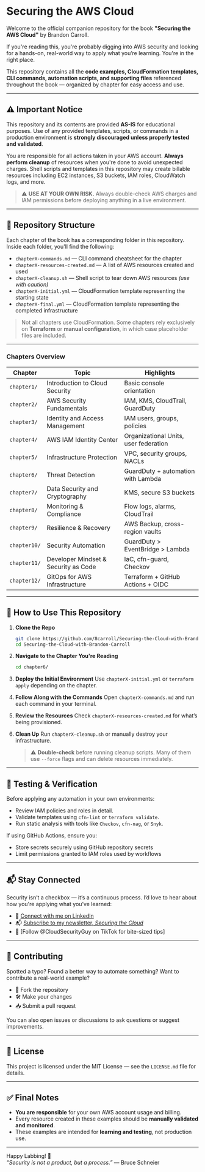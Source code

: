 
# Securing the AWS Cloud

Welcome to the official companion repository for the book **"Securing the AWS Cloud"** by Brandon Carroll.

If you're reading this, you're probably digging into AWS security and looking for a hands-on, real-world way to apply what you’re learning. You're in the right place.

This repository contains all the **code examples, CloudFormation templates, CLI commands, automation scripts, and supporting files** referenced throughout the book — organized by chapter for easy access and use.

---

## ⚠️ Important Notice

This repository and its contents are provided **AS-IS** for educational purposes. Use of any provided templates, scripts, or commands in a production environment is **strongly discouraged unless properly tested and validated**.

You are responsible for all actions taken in your AWS account. **Always perform cleanup** of resources when you're done to avoid unexpected charges. Shell scripts and templates in this repository may create billable resources including EC2 instances, S3 buckets, IAM roles, CloudWatch logs, and more.

> ⚠️ **USE AT YOUR OWN RISK.** Always double-check AWS charges and IAM permissions before deploying anything in a live environment.

---

## 📂 Repository Structure

Each chapter of the book has a corresponding folder in this repository. Inside each folder, you'll find the following:

- `chapterX-commands.md` — CLI command cheatsheet for the chapter
- `chapterX-resources-created.md` — A list of AWS resources created and used
- `chapterX-cleanup.sh` — Shell script to tear down AWS resources *(use with caution)*
- `chapterX-initial.yml` — CloudFormation template representing the starting state
- `chapterX-final.yml` — CloudFormation template representing the completed infrastructure

> Not all chapters use CloudFormation. Some chapters rely exclusively on **Terraform** or **manual configuration**, in which case placeholder files are included.

---

### Chapters Overview

| Chapter | Topic | Highlights |
|--------|-------|------------|
| `chapter1/` | Introduction to Cloud Security | Basic console orientation |
| `chapter2/` | AWS Security Fundamentals | IAM, KMS, CloudTrail, GuardDuty |
| `chapter3/` | Identity and Access Management | IAM users, groups, policies |
| `chapter4/` | AWS IAM Identity Center | Organizational Units, user federation |
| `chapter5/` | Infrastructure Protection | VPC, security groups, NACLs |
| `chapter6/` | Threat Detection | GuardDuty + automation with Lambda |
| `chapter7/` | Data Security and Cryptography | KMS, secure S3 buckets |
| `chapter8/` | Monitoring & Compliance | Flow logs, alarms, CloudTrail |
| `chapter9/` | Resilience & Recovery | AWS Backup, cross-region vaults |
| `chapter10/` | Security Automation | GuardDuty > EventBridge > Lambda |
| `chapter11/` | Developer Mindset & Security as Code | IaC, cfn-guard, Checkov |
| `chapter12/` | GitOps for AWS Infrastructure | Terraform + GitHub Actions + OIDC |

---

## 🧠 How to Use This Repository

1. **Clone the Repo**
   ```bash
   git clone https://github.com/8carroll/Securing-the-Cloud-with-Brandon-Carroll.git
   cd Securing-the-Cloud-with-Brandon-Carroll
   ```

2. **Navigate to the Chapter You're Reading**
   ```bash
   cd chapter6/
   ```

3. **Deploy the Initial Environment**
   Use `chapterX-initial.yml` or `terraform apply` depending on the chapter.

4. **Follow Along with the Commands**
   Open `chapterX-commands.md` and run each command in your terminal.

5. **Review the Resources**
   Check `chapterX-resources-created.md` for what’s being provisioned.

6. **Clean Up**
   Run `chapterX-cleanup.sh` or manually destroy your infrastructure.
   > ⚠️ **Double-check** before running cleanup scripts. Many of them use `--force` flags and can delete resources immediately.

---

## 🧪 Testing & Verification

Before applying any automation in your own environments:
- Review IAM policies and roles in detail.
- Validate templates using `cfn-lint` or `terraform validate`.
- Run static analysis with tools like `Checkov`, `cfn-nag`, or `Snyk`.

If using GitHub Actions, ensure you:
- Store secrets securely using GitHub repository secrets
- Limit permissions granted to IAM roles used by workflows

---

## 📬 Stay Connected

Security isn’t a checkbox — it’s a continuous process. I’d love to hear about how you're applying what you’ve learned:

- 🔗 [Connect with me on LinkedIn](https://linkedin.com/in/brandoncarroll)
- 📬 [Subscribe to my newsletter, *Securing the Cloud*](https://brandoncarroll.substack.com)
- 🧠 [Follow @CloudSecurityGuy on TikTok for bite-sized tips]

---

## 🤝 Contributing

Spotted a typo? Found a better way to automate something? Want to contribute a real-world example?

- 📂 Fork the repository
- 🛠️ Make your changes
- 📥 Submit a pull request

You can also open issues or discussions to ask questions or suggest improvements.

---

## 📝 License

This project is licensed under the MIT License — see the `LICENSE.md` file for details.

---

## ✅ Final Notes

- **You are responsible** for your own AWS account usage and billing.
- Every resource created in these examples should be **manually validated and monitored**.
- These examples are intended for **learning and testing**, not production use.

---

Happy Labbing! 🚀  
*“Security is not a product, but a process.”* — Bruce Schneier
